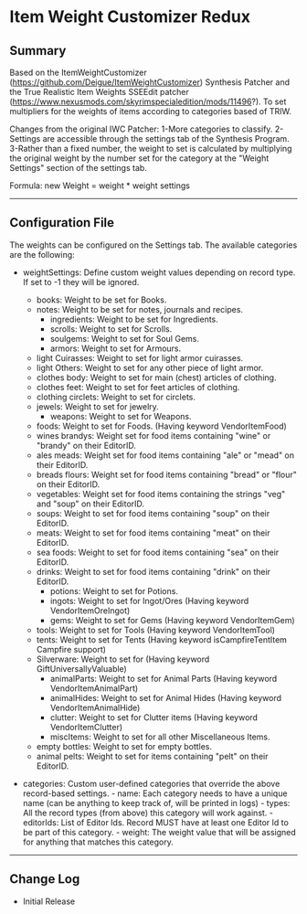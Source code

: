 # Item Weight Customizer Redux

## Summary

Based on the ItemWeightCustomizer (https://github.com/Deigue/ItemWeightCustomizer) Synthesis Patcher and the True Realistic Item Weights SSEEdit patcher (https://www.nexusmods.com/skyrimspecialedition/mods/11496?). To set multipliers for the weights of items according to categories based of TRIW.

Changes from the original IWC Patcher:
1-More categories to classify.
2-Settings are accessible through the settings tab of the Synthesis Program.
3-Rather than a fixed number, the weight to set is calculated by multiplying the original weight by the number set for the category at the "Weight Settings" section of the settings tab.

Formula: new Weight = weight * weight settings



---

## Configuration File

The weights can be configured on the Settings tab. The available categories are the following:

- weightSettings: Define custom weight values depending on record type. If set to -1 they will be ignored.
	- books: Weight to be set for Books.
	- notes: Weight to be set for notes, journals and recipes.
    	- ingredients: Weight to be set for Ingredients.
    	- scrolls: Weight to set for Scrolls.
    	- soulgems: Weight to set for Soul Gems.
    	- armors: Weight to set for Armours.
	- light Cuirasses: Weight to set for light armor cuirasses.
	- light Others: Weight to set for any other piece of light armor.
	- clothes body: Weight to set for main (chest) articles of clothing.
	- clothes feet: Weight to set for feet articles of clothing.
	- clothing circlets: Weight to set for circlets.
	- jewels: Weight to set for jewelry.
    	- weapons: Weight to set for Weapons.
	- foods: Weight to set for Foods. (Having keyword VendorItemFood)
	- wines brandys: Weight set for food items containing "wine" or "brandy" on their EditorID.
	- ales meads: Weight set for food items containing "ale" or "mead" on their EditorID.
	- breads flours: Weight set for food items containing "bread" or "flour" on their EditorID.
	- vegetables: Weight set for food items containing the strings "veg" and "soup" on their EditorID.
 	- soups: Weight to set for food items containing "soup" on their EditorID.
	- meats: Weight to set for food items containing "meat" on their EditorID.
	- sea foods: Weight to set for food items containing "sea" on their EditorID.
	- drinks: Weight to set for food items containing "drink" on their EditorID.
    	- potions: Weight to set for Potions.
    	- ingots: Weight to set for Ingot/Ores (Having keyword VendorItemOreIngot)
    	- gems: Weight to set for Gems (Having keyword VendorItemGem)
	- tools: Weight to set for Tools (Having keyword VendorItemTool)
	- tents: Weight to set for Tents (Having keyword isCampfireTentItem Campfire support)
	- Silverware: Weight to set for  (Having keyword GiftUniversallyValuable)
    	- animalParts: Weight to set for Animal Parts (Having keyword VendorItemAnimalPart)
    	- animalHides: Weight to set for Animal Hides (Having keyword VendorItemAnimalHide)
    	- clutter: Weight to set for Clutter items (Having keyword VendorItemClutter)
    	- miscItems: Weight to set for all other Miscellaneous Items.
	- empty bottles: Weight to set for empty bottles.
	- animal pelts: Weight to set for items containing "pelt" on their EditorID.

- categories: Custom user-defined categories that override the above record-based settings.
    	- name: Each category needs to have a unique name (can be anything to keep track of, will be printed in logs)
    	- types: All the record types (from above) this category will work against.
    	- editorIds: List of Editor Ids. Record MUST have at least one Editor Id to be part of this category.
    	- weight: The weight value that will be assigned for anything that matches this category.

---

## Change Log
- Initial Release
